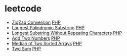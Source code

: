 leetcode
========

- [ZigZag Conversion](https://https://oj.leetcode.com/problems/zigzag-conversion//) [PHP](./src/zigZagConversion/zigZagConversion.php)
- [Longest Palindromic Substring](https://oj.leetcode.com/problems/longest-palindromic-substring/) [PHP](./src/longestPalindromicSubstring/longestPalindrome.php)
- [Longest Substring Without Repeating Characters](https://oj.leetcode.com/problems/longest-substring-without-repeating-characters/) [PHP](./src/longestSubstringWithoutRepeatingCharacters/lengthOfLongestSubstring.php)
- [Add Two Numbers](https://oj.leetcode.com/problems/add-two-numbers/) [PHP](./src/addTwoNumbers/addTwoNumbers.php)
- [Median of Two Sorted Arrays](https://oj.leetcode.com/problems/median-of-two-sorted-arrays/) [PHP](./src/medianOfTwoSortedArrays/medianOfTwoSortedArrays.php)
- [Two Sum](https://oj.leetcode.com/problems/two-sum/) [PHP](./src/twoSum/twoSum.php)
